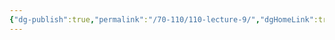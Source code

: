 ```yaml
---
{"dg-publish":true,"permalink":"/70-110/110-lecture-9/","dgHomeLink":true,"dgPassFrontmatter":false,"dgShowBacklinks":false,"dgShowLocalGraph":false,"dgShowInlineTitle":false}
---
```

